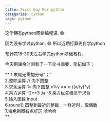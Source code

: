```yaml
---
title: First Day For python
categories: python
tags: python
---
```


这学期有python网络编程课. :smile:  

因为没有学过python. :smile: 所以近期打算先自学python   

预计花15-30天左右学完python基础教程。   

今天用课余时间看了一下全书摘要，笔记如下：   

**
1.末尾无需加分号“；”   
2.整除运算 //  向下圆整   
3.求余运算 % 向下圆整 x%y == x-((x//y)*y)   
4.乘方运算 -2**3 为 -8 乘方优先级高于求负   
5.输入函数 input  
6.round() 圆整到最近的整数，一样近时，取偶数   
7.海龟制图有点好玩 哈哈哈   
**


